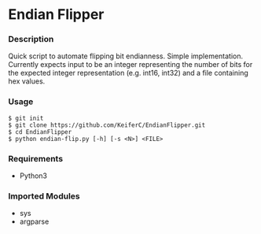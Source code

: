 # Endian Flipper

### Description
Quick script to automate flipping bit endianness. Simple implementation.
Currently expects input to be an integer representing the number of 
bits for the expected integer representation (e.g. int16, int32) and 
a file containing hex values. 

### Usage
```shell
$ git init
$ git clone https://github.com/KeiferC/EndianFlipper.git
$ cd EndianFlipper
$ python endian-flip.py [-h] [-s <N>] <FILE>
```

### Requirements
- Python3

### Imported Modules
- sys
- argparse
